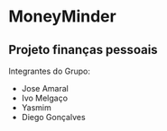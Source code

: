 # MoneyMinder

## Projeto finanças pessoais

Integrantes do Grupo:

- Jose Amaral
- Ivo Melgaço
- Yasmim
- Diego Gonçalves
